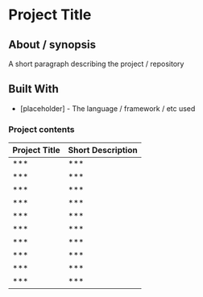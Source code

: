 # Project Title

## About / synopsis
A short paragraph describing the project / repository

## Built With

* [placeholder] - The language / framework / etc used

### Project contents

| Project Title | Short Description |
| --- | --- |
|***|***|
|***|***|
|***|***|
|***|***|
|***|***|
|***|***|
|***|***|
|***|***|
|***|***|
|***|***|

